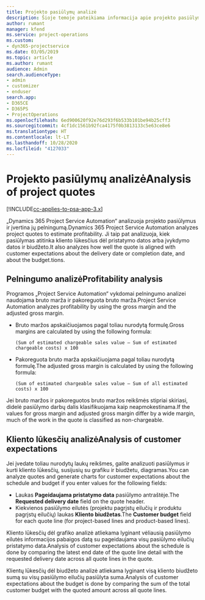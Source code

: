 ```yaml
---
title: Projekto pasiūlymų analizė
description: Šioje temoje pateikiama informacija apie projekto pasiūlymų analizę.
author: rumant
manager: kfend
ms.service: project-operations
ms.custom:
- dyn365-projectservice
ms.date: 03/05/2019
ms.topic: article
ms.author: rumant
audience: Admin
search.audienceType:
- admin
- customizer
- enduser
search.app:
- D365CE
- D365PS
- ProjectOperations
ms.openlocfilehash: 6ed900620f92e76d293f6b533b101be94b25cff3
ms.sourcegitcommit: 4cf1dc1561b92fca4175f0b3813133c5e63ce8e6
ms.translationtype: HT
ms.contentlocale: lt-LT
ms.lasthandoff: 10/28/2020
ms.locfileid: "4127033"
---
```

# <a name="analysis-of-project-quotes"></a><span data-ttu-id="f3a71-103">Projekto pasiūlymų analizė</span><span class="sxs-lookup"><span data-stu-id="f3a71-103">Analysis of project quotes</span></span>

[!INCLUDE[cc-applies-to-psa-app-3.x](../includes/cc-applies-to-psa-app-3x.md)]

<span data-ttu-id="f3a71-104">„Dynamics 365 Project Service Automation“ analizuoja projekto pasiūlymus ir įvertina jų pelningumą.</span><span class="sxs-lookup"><span data-stu-id="f3a71-104">Dynamics 365 Project Service Automation analyzes project quotes to estimate profitability.</span></span> <span data-ttu-id="f3a71-105">Ji taip pat analizuoja, kiek pasiūlymas atitinka kliento lūkesčius dėl pristatymo datos arba įvykdymo datos ir biudžeto.</span><span class="sxs-lookup"><span data-stu-id="f3a71-105">It also analyzes how well the quote is aligned with customer expectations about the delivery date or completion date, and about the budget.tions.</span></span>

## <a name="profitability-analysis"></a><span data-ttu-id="f3a71-106">Pelningumo analizė</span><span class="sxs-lookup"><span data-stu-id="f3a71-106">Profitability analysis</span></span>

<span data-ttu-id="f3a71-107">Programos „Project Service Automation“ vykdomai pelningumo analizei naudojama bruto marža ir pakoreguota bruto marža.</span><span class="sxs-lookup"><span data-stu-id="f3a71-107">Project Service Automation analyzes profitability by using the gross margin and the adjusted gross margin.</span></span>

- <span data-ttu-id="f3a71-108">Bruto maržos apskaičiuojamos pagal toliau nurodytą formulę.</span><span class="sxs-lookup"><span data-stu-id="f3a71-108">Gross margins are calculated by using the following formula:</span></span>

  `
    (Sum of estimated chargeable sales value – Sum of estimated chargeable costs) x 100
  `
- <span data-ttu-id="f3a71-109">Pakoreguota bruto marža apskaičiuojama pagal toliau nurodytą formulę.</span><span class="sxs-lookup"><span data-stu-id="f3a71-109">The adjusted gross margin is calculated by using the following formula:</span></span>

  `
    (Sum of estimated chargeable sales value – Sum of all estimated costs) x 100
  `

<span data-ttu-id="f3a71-110">Jei bruto maržos ir pakoreguotos bruto maržos reikšmės stipriai skiriasi, didelė pasiūlymo darbų dalis klasifikuojama kaip neapmokestinama.</span><span class="sxs-lookup"><span data-stu-id="f3a71-110">If the values for gross margin and adjusted gross margin differ by a wide margin, much of the work in the quote is classified as non-chargeable.</span></span>

## <a name="analysis-of-customer-expectations"></a><span data-ttu-id="f3a71-111">Kliento lūkesčių analizė</span><span class="sxs-lookup"><span data-stu-id="f3a71-111">Analysis of customer expectations</span></span>

<span data-ttu-id="f3a71-112">Jei įvedate toliau nurodytų laukų reikšmes, galite analizuoti pasiūlymus ir kurti kliento lūkesčių, susijusių su grafiku ir biudžetu, diagramas.</span><span class="sxs-lookup"><span data-stu-id="f3a71-112">You can analyze quotes and generate charts for customer expectations about the schedule and budget if you enter values for the following fields:</span></span>

- <span data-ttu-id="f3a71-113">Laukas **Pageidaujama pristatymo data** pasiūlymo antraštėje.</span><span class="sxs-lookup"><span data-stu-id="f3a71-113">The **Requested delivery date** field on the quote header.</span></span>
- <span data-ttu-id="f3a71-114">Kiekvienos pasiūlymo eilutės (projektu pagrįstų eilučių ir produktu pagrįstų eilučių) laukas **Kliento biudžetas**.</span><span class="sxs-lookup"><span data-stu-id="f3a71-114">The **Customer budget** field for each quote line (for project-based lines and product-based lines).</span></span>

<span data-ttu-id="f3a71-115">Kliento lūkesčių dėl grafiko analizė atliekama lyginant vėliausią pasiūlymo eilutės informacijos pabaigos datą su pageidaujama visų pasiūlymo eilučių pristatymo data.</span><span class="sxs-lookup"><span data-stu-id="f3a71-115">Analysis of customer expectations about the schedule is done by comparing the latest end date of the quote line detail with the requested delivery date across all quote lines in the quote.</span></span>

<span data-ttu-id="f3a71-116">Klientų lūkesčių dėl biudžeto analizė atliekama lyginant visą kliento biudžeto sumą su visų pasiūlymo eilučių pasiūlyta suma.</span><span class="sxs-lookup"><span data-stu-id="f3a71-116">Analysis of customer expectations about the budget is done by comparing the sum of the total customer budget with the quoted amount across all quote lines.</span></span>
